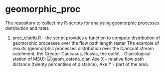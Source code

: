 # geomorphic_proc
The repository to collect my R-scripts for analysing geomorphic processes distribution and rates

1) proc_distrib.R - the script provides a function to compute distribution of geomorphic processes over the flow path length raster
The example of results (geomorphic processes distribution over the Djancuat stream catchment, the Greater Caucasus, Russia, the outlet - Glaciological station of MSU):
![geom_catena_djan](https://github.com/sergeikharchenko/geomorphic_proc/assets/59537139/bec7c3b5-74b6-4c6e-824d-cae69dc442b1)
Axe X - relative flow path distance (twenty percentiles of distance), Axe Y - part of the area.
